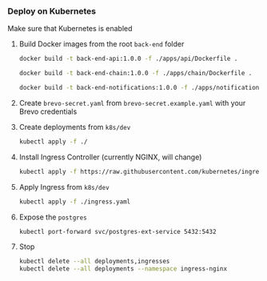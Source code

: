 ### Deploy on Kubernetes

Make sure that Kubernetes is enabled

1. Build Docker images from the root `back-end` folder

   ```bash
   docker build -t back-end-api:1.0.0 -f ./apps/api/Dockerfile .
   ```

   ```bash
   docker build -t back-end-chain:1.0.0 -f ./apps/chain/Dockerfile .
   ```

   ```bash
   docker build -t back-end-notifications:1.0.0 -f ./apps/notifications/Dockerfile .
   ```

2. Create `brevo-secret.yaml` from `brevo-secret.example.yaml` with your Brevo credentials

3. Create deployments from `k8s/dev`

   ```bash
   kubectl apply -f ./
   ```

4. Install Ingress Controller (currently NGINX, will change)

   ```bash
   kubectl apply -f https://raw.githubusercontent.com/kubernetes/ingress-nginx/controller-v1.12.0-beta.0/deploy/static/provider/cloud/deploy.yaml
   ```

5. Apply Ingress from `k8s/dev`

   ```bash
   kubectl apply -f ./ingress.yaml
   ```

6. Expose the `postgres`

   ```bash
   kubectl port-forward svc/postgres-ext-service 5432:5432
   ```

7. Stop

   ```bash
   kubectl delete --all deployments,ingresses
   kubectl delete --all deployments --namespace ingress-nginx
   ```
